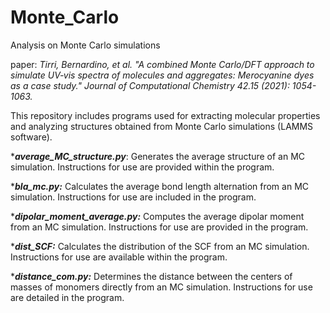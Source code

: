 # Monte_Carlo
Analysis on Monte Carlo simulations

paper: *Tirri, Bernardino, et al. "A combined Monte Carlo/DFT approach to simulate UV‐vis spectra of molecules and aggregates: Merocyanine dyes as a case study." Journal of Computational Chemistry 42.15 (2021): 1054-1063.*

This repository includes programs used for extracting molecular properties and analyzing structures obtained from Monte Carlo simulations (LAMMS software).

****average_MC_structure.py***: Generates the average structure of an MC simulation. Instructions for use are provided within the program.

****bla_mc.py:*** Calculates the average bond length alternation from an MC simulation. Instructions for use are included in the program.

****dipolar_moment_average.py:*** Computes the average dipolar moment from an MC simulation. Instructions for use are provided in the program.

****dist_SCF:*** Calculates the distribution of the SCF from an MC simulation. Instructions for use are available within the program. 

****distance_com.py:*** Determines the distance between the centers of masses of monomers directly from an MC simulation. Instructions for use are detailed in the program.









